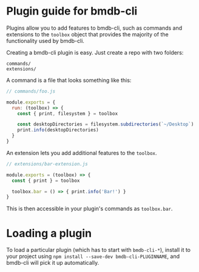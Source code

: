 # Plugin guide for bmdb-cli

Plugins allow you to add features to bmdb-cli, such as commands and
extensions to the `toolbox` object that provides the majority of the functionality
used by bmdb-cli.

Creating a bmdb-cli plugin is easy. Just create a repo with two folders:

```
commands/
extensions/
```

A command is a file that looks something like this:

```js
// commands/foo.js

module.exports = {
  run: (toolbox) => {
    const { print, filesystem } = toolbox

    const desktopDirectories = filesystem.subdirectories(`~/Desktop`)
    print.info(desktopDirectories)
  }
}
```

An extension lets you add additional features to the `toolbox`.

```js
// extensions/bar-extension.js

module.exports = (toolbox) => {
  const { print } = toolbox

  toolbox.bar = () => { print.info('Bar!') }
}
```

This is then accessible in your plugin's commands as `toolbox.bar`.

# Loading a plugin

To load a particular plugin (which has to start with `bmdb-cli-*`),
install it to your project using `npm install --save-dev bmdb-cli-PLUGINNAME`,
and bmdb-cli will pick it up automatically.
